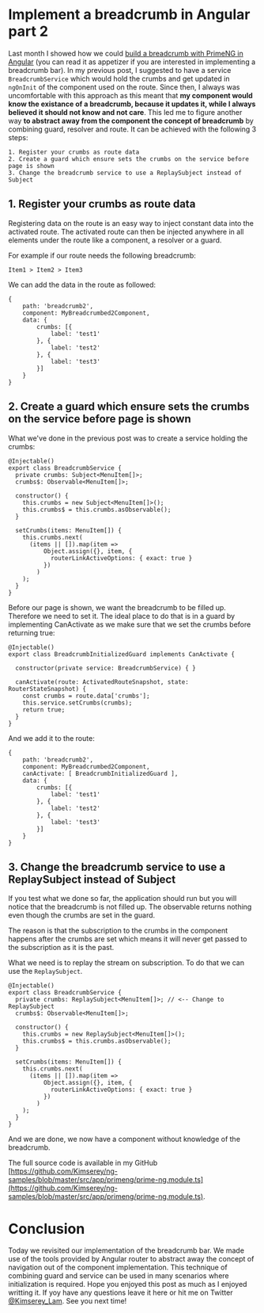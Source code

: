# Implement a breadcrumb in Angular part 2

Last month I showed how we could [build a breadcrumb with PrimeNG in Angular](https://kimsereyblog.blogspot.sg/2017/08/implement-breadcrumb-in-angular-with.html) (you can read it as appetizer if you are interested in implementing a breadcrumb bar). In my previous post, I suggested to have a service `BreadcrumbService` which would hold the crumbs and get updated in `ngOnInit` of the component used on the route. Since then, I always was uncomfortable with this approach as this meant that __my component would know the existance of a breadcrumb, because it updates it, while I always believed it should not know and not care__.
This led me to figure another way __to abstract away from the component the concept of breadcrumb__ by combining guard, resolver and route. It can be achieved with the following 3 steps:

```
1. Register your crumbs as route data
2. Create a guard which ensure sets the crumbs on the service before page is shown
3. Change the breadcrumb service to use a ReplaySubject instead of Subject
```

## 1. Register your crumbs as route data

Registering data on the route is an easy way to inject constant data into the activated route.
The activated route can then be injected anywhere in all elements under the route like a component, a resolver or a guard.

For example if our route needs the following breadcrumb:

```
Item1 > Item2 > Item3
```

We can add the data in the route as followed:

```
{
    path: 'breadcrumb2',
    component: MyBreadcrumbed2Component,
    data: {
        crumbs: [{
            label: 'test1'
        }, {
            label: 'test2'
        }, {
            label: 'test3'
        }]
    }
}
```

## 2. Create a guard which ensure sets the crumbs on the service before page is shown

What we've done in the previous post was to create a service holding the crumbs:

```
@Injectable()
export class BreadcrumbService {
  private crumbs: Subject<MenuItem[]>;
  crumbs$: Observable<MenuItem[]>;

  constructor() {
    this.crumbs = new Subject<MenuItem[]>();
    this.crumbs$ = this.crumbs.asObservable();
  }

  setCrumbs(items: MenuItem[]) {
    this.crumbs.next(
      (items || []).map(item =>
          Object.assign({}, item, {
            routerLinkActiveOptions: { exact: true }
          })
        )
    );
  }
}
```

Before our page is shown, we want the breadcrumb to be filled up. Therefore we need to set it. The ideal place to do that is in a guard by implementing CanActivate as we make sure that we set the crumbs before returning true:

```
@Injectable()
export class BreadcrumbInitializedGuard implements CanActivate {

  constructor(private service: BreadcrumbService) { }

  canActivate(route: ActivatedRouteSnapshot, state: RouterStateSnapshot) {
    const crumbs = route.data['crumbs'];
    this.service.setCrumbs(crumbs);
    return true;
  }
}
```

And we add it to the route:

```
{
    path: 'breadcrumb2',
    component: MyBreadcrumbed2Component,
    canActivate: [ BreadcrumbInitializedGuard ],
    data: {
        crumbs: [{
            label: 'test1'
        }, {
            label: 'test2'
        }, {
            label: 'test3'
        }]
    }
}
```

## 3. Change the breadcrumb service to use a ReplaySubject instead of Subject

If you test what we done so far, the application should run but you will notice that the breadcrumb is not filled up. 
The observable returns nothing even though the crumbs are set in the guard.

The reason is that the subscription to the crumbs in the component happens after the crumbs are set which means it will never get passed to the subscription as it is the past.

What we need is to replay the stream on subscription. To do that we can use the `ReplaySubject`.

```
@Injectable()
export class BreadcrumbService {
  private crumbs: ReplaySubject<MenuItem[]>; // <-- Change to ReplaySubject
  crumbs$: Observable<MenuItem[]>;

  constructor() {
    this.crumbs = new ReplaySubject<MenuItem[]>();
    this.crumbs$ = this.crumbs.asObservable();
  }

  setCrumbs(items: MenuItem[]) {
    this.crumbs.next(
      (items || []).map(item =>
          Object.assign({}, item, {
            routerLinkActiveOptions: { exact: true }
          })
        )
    );
  }
}
```

And we are done, we now have a component without knowledge of the breadcrumb.

The full source code is available in my GitHub [https://github.com/Kimserey/ng-samples/blob/master/src/app/primeng/prime-ng.module.ts](https://github.com/Kimserey/ng-samples/blob/master/src/app/primeng/prime-ng.module.ts).

# Conclusion

Today we revisited our implementation of the breadcrumb bar. We made use of the tools provided by Angular router to abstract away the concept of navigation out of the component implementation. This technique of combining guard and service can be used in many scenarios where initialization is required. Hope you enjoyed this post as much as I enjoyed writting it. If yoy have any questions leave it here or hit me on Twitter [@Kimserey_Lam](https://twitter.com/Kimserey_Lam). See you next time!